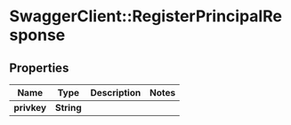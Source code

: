 # SwaggerClient::RegisterPrincipalResponse

## Properties
Name | Type | Description | Notes
------------ | ------------- | ------------- | -------------
**privkey** | **String** |  | 

